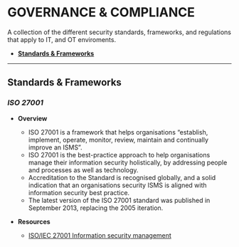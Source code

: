 # GOVERNANCE & COMPLIANCE
A collection of the different security standards, frameworks, and regulations that apply to IT, and OT enviroments.

- [**Standards & Frameworks**](#standards)

****
<a name="standards"></a>
## Standards & Frameworks
### _ISO 27001_
- **Overview**
  - ISO 27001 is a framework that helps organisations “establish, implement, operate, monitor, review, maintain and continually improve an ISMS”.
  - ISO 27001 is the best-practice approach to help organisations manage their information security holistically, by addressing people and processes as well as technology.
  - Accreditation to the Standard is recognised globally, and a solid indication that an organisations security ISMS is aligned with information security best practice.
  - The latest version of the ISO 27001 standard was published in September 2013, replacing the 2005 iteration.

- **Resources**
  - [ISO/IEC 27001 Information security management](https://www.iso.org/isoiec-27001-information-security.html)
